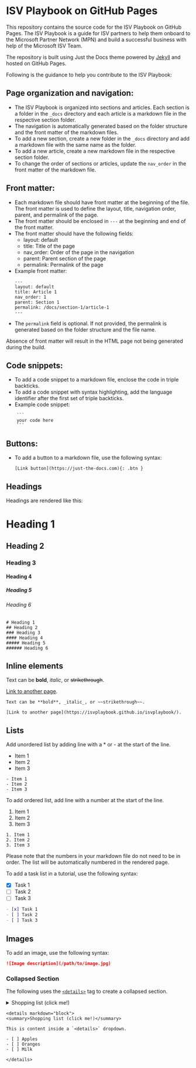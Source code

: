 # ISV Playbook on GitHub Pages

This repository contains the source code for the ISV Playbook on GitHub Pages. The ISV Playbook is a guide for ISV partners to help them onboard to the Microsoft Partner Network (MPN) and build a successful business with help of the Microsoft ISV Team.

The repository is built using Just the Docs theme powered by [Jekyll](https://jekyllrb.com/) and hosted on GitHub Pages.

Following is the guidance to help you contribute to the ISV Playbook:

## Page organization and navigation:

- The ISV Playbook is organized into sections and articles. Each section is a folder in the `_docs` directory and each article is a markdown file in the respective section folder.
- The navigation is automatically generated based on the folder structure and the front matter of the markdown files.
- To add a new section, create a new folder in the `_docs` directory and add a markdown file with the same name as the folder.
- To add a new article, create a new markdown file in the respective section folder.
- To change the order of sections or articles, update the `nav_order` in the front matter of the markdown file.

## Front matter:

- Each markdown file should have front matter at the beginning of the file. The front matter is used to define the layout, title, navigation order, parent, and permalink of the page.
- The front matter should be enclosed in `---` at the beginning and end of the front matter.
- The front matter should have the following fields:
    - layout: default
    - title: Title of the page
    - nav_order: Order of the page in the navigation
    - parent: Parent section of the page
    - permalink: Permalink of the page
- Example front matter:
    ```
    ---
    layout: default
    title: Article 1
    nav_order: 1
    parent: Section 1
    permalink: /docs/section-1/article-1
    ---
    ```
- The `permalink` field is optional. If not provided, the permalink is generated based on the folder structure and the file name.

Absence of front matter will result in the HTML page not being generated during the build.

## Code snippets:

- To add a code snippet to a markdown file, enclose the code in triple backticks.
- To add a code snippet with syntax highlighting, add the language identifier after the first set of triple backticks.
- Example code snippet:

```
    ```
    your code here
    ```
```

## Buttons:

- To add a button to a markdown file, use the following syntax:
    ```
    [Link button](https://just-the-docs.com){: .btn }
    ```

## Headings

Headings are rendered like this:

<h1>Heading 1</h1>
<h2>Heading 2</h2>
<h3>Heading 3</h3>
<h4>Heading 4</h4>
<h5>Heading 5</h5>
<h6>Heading 6</h6>

```
# Heading 1
## Heading 2
### Heading 3
#### Heading 4
##### Heading 5
###### Heading 6
```

## Inline elements

Text can be **bold**, _italic_, or ~~strikethrough~~.

[Link to another page](https://isvplaybook.github.io/isvplaybook/).


```
Text can be **bold**, _italic_, or ~~strikethrough~~.

[Link to another page](https://isvplaybook.github.io/isvplaybook/).

```

## Lists

Add unordered list by adding line with a * or - at the start of the line.

- Item 1
- Item 2
- Item 3

```
- Item 1
- Item 2
- Item 3
```

To add ordered list, add line with a number at the start of the line.

1. Item 1
2. Item 2
3. Item 3

```
1. Item 1
2. Item 2
3. Item 3
```

Please note that the numbers in your markdown file do not need to be in order. The list will be automatically numbered in the rendered page.

To add a task list in a tutorial, use the following syntax:

- [x] Task 1
- [ ] Task 2
- [ ] Task 3

```markdown
- [x] Task 1
- [ ] Task 2
- [ ] Task 3
```

## Images

To add an image, use the following syntax:

```markdown
![Image description](/path/to/image.jpg)
```

### Collapsed Section

The following uses the [`<details>`](https://docs.github.com/en/get-started/writing-on-github/working-with-advanced-formatting/organizing-information-with-collapsed-sections) tag to create a collapsed section.

<details markdown="block">
<summary>Shopping list (click me!)</summary>

This is content inside a `<details>` dropdown.

- [ ] Apples
- [ ] Oranges
- [ ] Milk

</details>

```
<details markdown="block">
<summary>Shopping list (click me!)</summary>

This is content inside a `<details>` dropdown.

- [ ] Apples
- [ ] Oranges
- [ ] Milk

</details>
```
